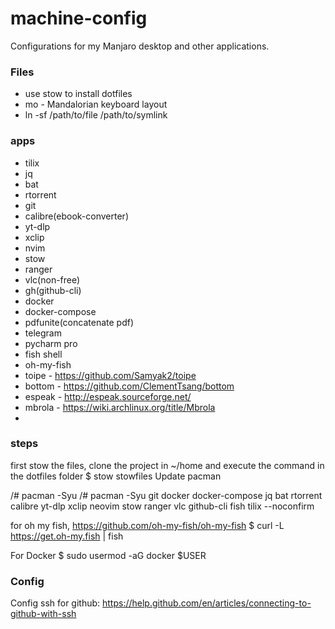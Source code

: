 # machine-config
Configurations for my Manjaro desktop and other applications.

### Files ###
* use stow to install dotfiles
* mo - Mandalorian keyboard layout
* ln -sf /path/to/file /path/to/symlink

### apps ###

* tilix
* jq
* bat
* rtorrent
* git
* calibre(ebook-converter)
* yt-dlp
* xclip
* nvim
* stow
* ranger
* vlc(non-free)
* gh(github-cli)
* docker
* docker-compose
* pdfunite(concatenate pdf)
* telegram
* pycharm pro
* fish shell
* oh-my-fish
* toipe - https://github.com/Samyak2/toipe
* bottom - https://github.com/ClementTsang/bottom
* espeak - http://espeak.sourceforge.net/
* mbrola - https://wiki.archlinux.org/title/Mbrola
* 

### steps ###
first stow the files, clone the project in ~/home and execute the command in the dotfiles folder
$ stow stowfiles
Update pacman

/# pacman -Syu
/# pacman -Syu git docker docker-compose jq bat rtorrent calibre yt-dlp xclip neovim stow ranger vlc github-cli fish tilix --noconfirm

for oh my fish, https://github.com/oh-my-fish/oh-my-fish
$ curl -L https://get.oh-my.fish | fish

For Docker
$ sudo usermod -aG docker $USER

### Config ###
Config ssh for github:
https://help.github.com/en/articles/connecting-to-github-with-ssh

